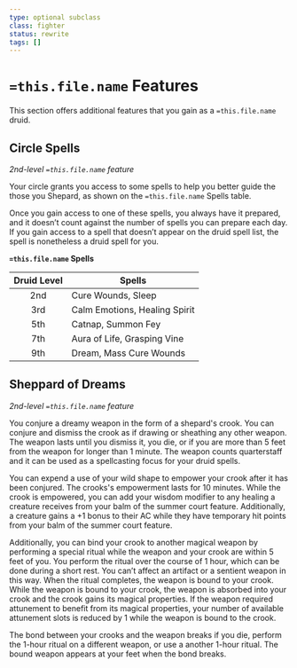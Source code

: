 ```yaml
---
type: optional subclass 
class: fighter
status: rewrite
tags: []
---
```

# `=this.file.name` Features

This section offers additional features that you gain as a `=this.file.name` druid. 

## Circle Spells
*2nd-level `=this.file.name` feature*

Your circle grants you access to some spells to help you better guide the those you Shepard, as shown on the `=this.file.name` Spells table.

Once you gain access to one of these spells, you always have it prepared, and it doesn’t count against the number of spells you can prepare each day. If you gain access to a spell that doesn’t appear on the druid spell list, the spell is nonetheless a druid spell for you.

**`=this.file.name` Spells**

| Druid Level | Spells                        |
| :---------: | ----------------------------- |
|     2nd     | Cure Wounds, Sleep            |
|     3rd     | Calm Emotions, Healing Spirit |
|     5th     | Catnap, Summon Fey            |
|     7th     | Aura of Life, Grasping Vine   |
|     9th     | Dream, Mass Cure Wounds       |

## Sheppard of Dreams
*2nd-level `=this.file.name` feature*

You conjure a dreamy weapon in the form of a shepard's crook. You can conjure and dismiss the crook as if drawing or sheathing any other weapon. The weapon lasts until you dismiss it, you die, or if you are more than 5 feet from the weapon for longer than 1 minute. The weapon counts quarterstaff and it can be used as a spellcasting focus for your druid spells.

You can expend a use of your wild shape to empower your crook after it has been conjured. The crooks's empowerment lasts for 10 minutes. While the crook is empowered, you can add your wisdom modifier to any healing a creature receives from your balm of the summer court feature. Additionally, a creature gains a +1 bonus to their AC while they have temporary hit points from your balm of the summer court feature.

Additionally, you can bind your crook to another magical weapon by performing a special ritual while the weapon and your crook are within 5 feet of you. You perform the ritual over the course of 1 hour, which can be done during a short rest. You can’t affect an artifact or a sentient weapon in this way. When the ritual completes, the weapon is bound to your crook. While the weapon is bound to your crook, the weapon is absorbed into your crook and the crook gains its magical properties. If the weapon required attunement to benefit from its magical properties, your number of available attunement slots is reduced by 1 while the weapon is bound to the crook.

The bond between your crooks and the weapon breaks if you die, perform the 1-hour ritual on a different weapon, or use a another 1-hour ritual. The bound weapon appears at your feet when the bond breaks.